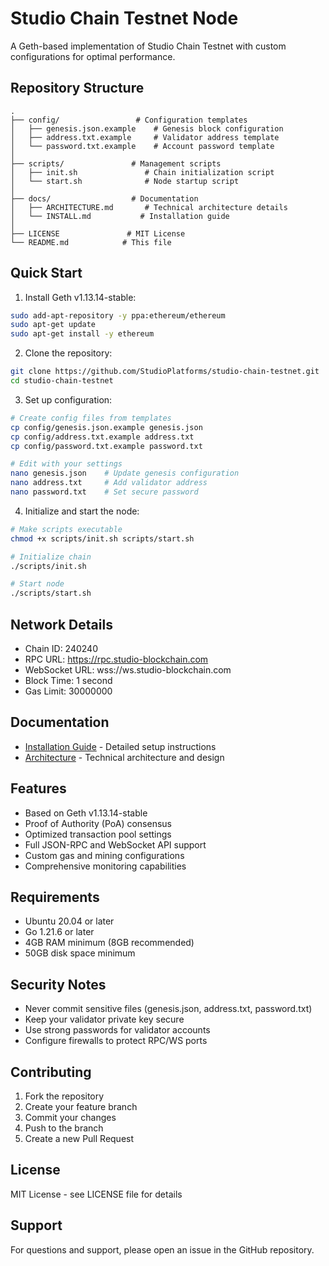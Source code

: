 # Studio Chain Testnet Node

A Geth-based implementation of Studio Chain Testnet with custom configurations for optimal performance.

## Repository Structure

```
.
├── config/                 # Configuration templates
│   ├── genesis.json.example    # Genesis block configuration
│   ├── address.txt.example     # Validator address template
│   └── password.txt.example    # Account password template
│
├── scripts/               # Management scripts
│   ├── init.sh               # Chain initialization script
│   └── start.sh              # Node startup script
│
├── docs/                  # Documentation
│   ├── ARCHITECTURE.md       # Technical architecture details
│   └── INSTALL.md           # Installation guide
│
├── LICENSE               # MIT License
└── README.md            # This file
```

## Quick Start

1. Install Geth v1.13.14-stable:
```bash
sudo add-apt-repository -y ppa:ethereum/ethereum
sudo apt-get update
sudo apt-get install -y ethereum
```

2. Clone the repository:
```bash
git clone https://github.com/StudioPlatforms/studio-chain-testnet.git
cd studio-chain-testnet
```

3. Set up configuration:
```bash
# Create config files from templates
cp config/genesis.json.example genesis.json
cp config/address.txt.example address.txt
cp config/password.txt.example password.txt

# Edit with your settings
nano genesis.json    # Update genesis configuration
nano address.txt     # Add validator address
nano password.txt    # Set secure password
```

4. Initialize and start the node:
```bash
# Make scripts executable
chmod +x scripts/init.sh scripts/start.sh

# Initialize chain
./scripts/init.sh

# Start node
./scripts/start.sh
```

## Network Details

- Chain ID: 240240
- RPC URL: https://rpc.studio-blockchain.com
- WebSocket URL: wss://ws.studio-blockchain.com
- Block Time: 1 second
- Gas Limit: 30000000

## Documentation

- [Installation Guide](docs/INSTALL.md) - Detailed setup instructions
- [Architecture](docs/ARCHITECTURE.md) - Technical architecture and design

## Features

- Based on Geth v1.13.14-stable
- Proof of Authority (PoA) consensus
- Optimized transaction pool settings
- Full JSON-RPC and WebSocket API support
- Custom gas and mining configurations
- Comprehensive monitoring capabilities

## Requirements

- Ubuntu 20.04 or later
- Go 1.21.6 or later
- 4GB RAM minimum (8GB recommended)
- 50GB disk space minimum

## Security Notes

- Never commit sensitive files (genesis.json, address.txt, password.txt)
- Keep your validator private key secure
- Use strong passwords for validator accounts
- Configure firewalls to protect RPC/WS ports

## Contributing

1. Fork the repository
2. Create your feature branch
3. Commit your changes
4. Push to the branch
5. Create a new Pull Request

## License

MIT License - see LICENSE file for details

## Support

For questions and support, please open an issue in the GitHub repository.
